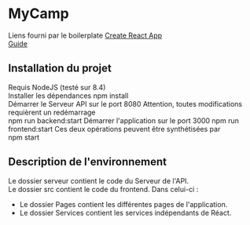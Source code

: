 # MyCamp
Liens fourni par le boilerplate
[Create React App](https://github.com/facebookincubator/create-react-app)  
[Guide](https://github.com/facebookincubator/create-react-app/blob/master/packages/react-scripts/template/README.md)  
## Installation du projet
Requis NodeJS (testé sur 8.4)  
Installer les dépendances
  npm install  
Démarrer le Serveur API sur le port 8080
Attention, toutes modifications requièrent un redémarrage  
  npm run backend:start
Démarrer l'application sur le port 3000
  npm run frontend:start
Ces deux opérations peuvent être synthétisées par  
  npm start
## Description de l'environnement
Le dossier serveur contient le code du Serveur de l'API.  
Le dossier src contient le code du frontend. Dans celui-ci :   
- Le dossier Pages contient les différentes pages de l'application.  
- Le dossier Services contient les services indépendants de Réact.